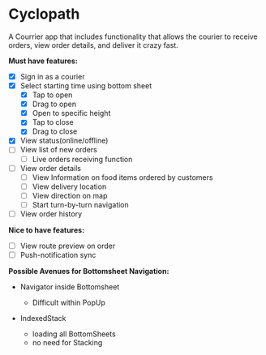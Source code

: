 # Cyclopath

A Courrier app that includes functionality that allows the courier to receive orders, view order details, and deliver it crazy fast.

**Must have features:**

- [x] Sign in as a courier
- [x] Select starting time using bottom sheet
  - [x] Tap to open
  - [x] Drag to open
  - [x] Open to specific height
  - [x] Tap to close
  - [x] Drag to close
- [x] View status(online/offline)
- [ ] View list of new orders
  - [ ] Live orders receiving function
- [ ] View order details
  - [ ] View Information on food items ordered by customers
  - [ ] View delivery location
  - [ ] View direction on map
  - [ ] Start turn-by-turn navigation
- [ ] View order history

**Nice to have features:**

- [ ] View route preview on order
- [ ] Push-notification sync

**Possible Avenues for Bottomsheet Navigation:**

- Navigator inside Bottomsheet
  - Difficult within PopUp

- IndexedStack
  - loading all BottomSheets
  - no need for Stacking
  